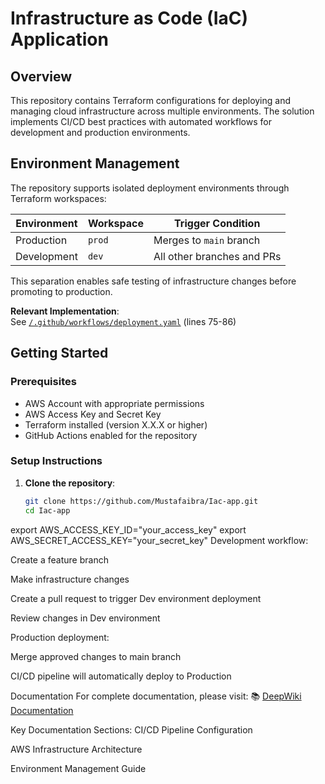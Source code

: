 # Infrastructure as Code (IaC) Application

## Overview

This repository contains Terraform configurations for deploying and managing cloud infrastructure across multiple environments. The solution implements CI/CD best practices with automated workflows for development and production environments.

## Environment Management

The repository supports isolated deployment environments through Terraform workspaces:

| Environment    | Workspace  | Trigger Condition              |
|----------------|------------|--------------------------------|
| Production     | `prod`     | Merges to `main` branch        |
| Development    | `dev`      | All other branches and PRs     |

This separation enables safe testing of infrastructure changes before promoting to production.

**Relevant Implementation**:  
See [`/.github/workflows/deployment.yaml`](/.github/workflows/deployment.yaml) (lines 75-86)

## Getting Started

### Prerequisites

- AWS Account with appropriate permissions
- AWS Access Key and Secret Key
- Terraform installed (version X.X.X or higher)
- GitHub Actions enabled for the repository

### Setup Instructions

1. **Clone the repository**:
   ```bash
   git clone https://github.com/Mustafaibra/Iac-app.git
   cd Iac-app

export AWS_ACCESS_KEY_ID="your_access_key"
export AWS_SECRET_ACCESS_KEY="your_secret_key"
Development workflow:

Create a feature branch

Make infrastructure changes

Create a pull request to trigger Dev environment deployment

Review changes in Dev environment

Production deployment:

Merge approved changes to main branch

CI/CD pipeline will automatically deploy to Production

Documentation
For complete documentation, please visit:
📚 [DeepWiki Documentation](https://deepwiki.com/Mustafaibra/Iac-app)

Key Documentation Sections:
CI/CD Pipeline Configuration

AWS Infrastructure Architecture

Environment Management Guide

